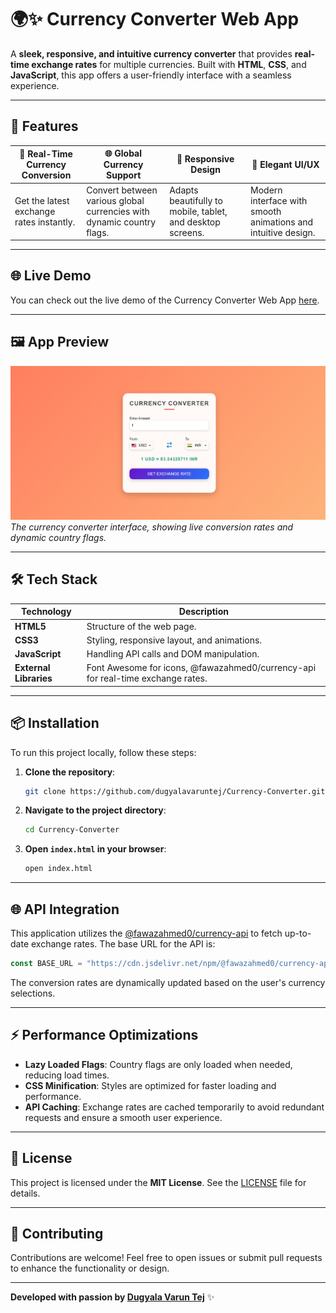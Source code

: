 # 🌍✨ Currency Converter Web App

A **sleek, responsive, and intuitive currency converter** that provides **real-time exchange rates** for multiple currencies. Built with **HTML**, **CSS**, and **JavaScript**, this app offers a user-friendly interface with a seamless experience.

---

## 🚀 Features

| 💱 **Real-Time Currency Conversion** | 🌐 **Global Currency Support** | 📱 **Responsive Design** | 🎨 **Elegant UI/UX** |
| ----------------------------------- | ----------------------------- | ----------------------- | -------------------- |
| Get the latest exchange rates instantly. | Convert between various global currencies with dynamic country flags. | Adapts beautifully to mobile, tablet, and desktop screens. | Modern interface with smooth animations and intuitive design. |

---

## 🌐 Live Demo

You can check out the live demo of the Currency Converter Web App [here](#).

---

## 🖼️ App Preview

![App Preview](https://github.com/dugyalavaruntej/Currency-Converter/blob/main/Screenshot_24-9-2024_13436_127.0.0.1.jpeg?raw=true)  
_The currency converter interface, showing live conversion rates and dynamic country flags._

---

## 🛠️ Tech Stack

| **Technology**    | **Description**                             |
| ----------------- | ------------------------------------------- |
| **HTML5**         | Structure of the web page.                  |
| **CSS3**          | Styling, responsive layout, and animations. |
| **JavaScript**    | Handling API calls and DOM manipulation.    |
| **External Libraries** | Font Awesome for icons, @fawazahmed0/currency-api for real-time exchange rates. |

---

## 📦 Installation

To run this project locally, follow these steps:

1. **Clone the repository**:
   ```bash
   git clone https://github.com/dugyalavaruntej/Currency-Converter.git

2. **Navigate to the project directory**:
   ```bash
   cd Currency-Converter
   ```
3. **Open `index.html` in your browser**:
   ```bash
   open index.html
   ```

---

## 🌐 API Integration

This application utilizes the [@fawazahmed0/currency-api](https://github.com/fawazahmed0/exchange-api) to fetch up-to-date exchange rates. The base URL for the API is:

```javascript
const BASE_URL = "https://cdn.jsdelivr.net/npm/@fawazahmed0/currency-api@latest/v1/currencies";
```

The conversion rates are dynamically updated based on the user's currency selections.

---

## ⚡ Performance Optimizations

- **Lazy Loaded Flags**: Country flags are only loaded when needed, reducing load times.
- **CSS Minification**: Styles are optimized for faster loading and performance.
- **API Caching**: Exchange rates are cached temporarily to avoid redundant requests and ensure a smooth user experience.

---

## 📄 License

This project is licensed under the **MIT License**. See the [LICENSE](LICENSE) file for details.

---

## 🤝 Contributing

Contributions are welcome! Feel free to open issues or submit pull requests to enhance the functionality or design.

---
**Developed with passion by [Dugyala Varun Tej](https://github.com/dugyalavaruntej)** ✨
```

